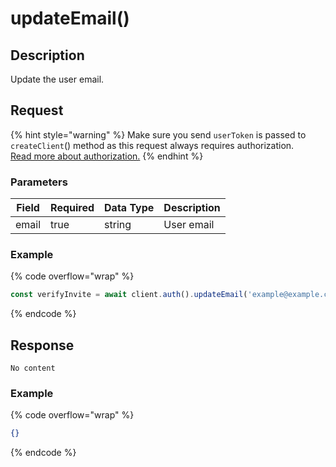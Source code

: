 # updateEmail()

## Description

Update the user email.

## Request

{% hint style="warning" %}
Make sure you send `userToken` is passed to `createClient`()  method as this request always requires authorization. \
[Read more about authorization.](broken-reference)
{% endhint %}

### Parameters

<table><thead><tr><th>Field</th><th data-type="checkbox">Required</th><th>Data Type</th><th>Description</th></tr></thead><tbody><tr><td>email</td><td>true</td><td>string</td><td>User email</td></tr></tbody></table>

### Example

{% code overflow="wrap" %}
```javascript
const verifyInvite = await client.auth().updateEmail('example@example.com')
```
{% endcode %}

## Response

`No content`

### Example

{% code overflow="wrap" %}
```json
{}
```
{% endcode %}

##
